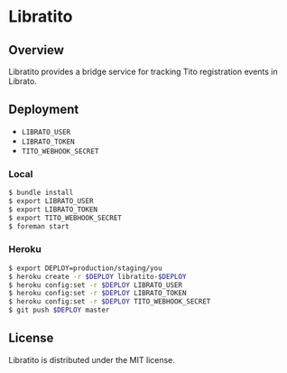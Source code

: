 # Libratito

## Overview

Libratito provides a bridge service for tracking Tito registration events in Librato.

## Deployment

* `LIBRATO_USER`
* `LIBRATO_TOKEN`
* `TITO_WEBHOOK_SECRET`

### Local

```bash
$ bundle install
$ export LIBRATO_USER
$ export LIBRATO_TOKEN
$ export TITO_WEBHOOK_SECRET
$ foreman start
```

### Heroku

```bash
$ export DEPLOY=production/staging/you
$ heroku create -r $DEPLOY libratito-$DEPLOY
$ heroku config:set -r $DEPLOY LIBRATO_USER
$ heroku config:set -r $DEPLOY LIBRATO_TOKEN
$ heroku config:set -r $DEPLOY TITO_WEBHOOK_SECRET
$ git push $DEPLOY master
```

## License

Libratito is distributed under the MIT license.


